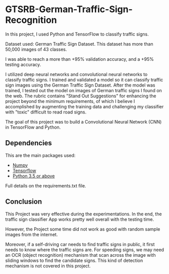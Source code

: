 # GTSRB-German-Traffic-Sign-Recognition

In this project, I used Python and TensorFlow to classify traffic signs.

Dataset used: German Traffic Sign Dataset. This dataset has more than 50,000 images of 43 classes.

I was able to reach a more than +95% validation accuracy, and a +95% testing accuracy.

I utilized deep neural networks and convolutional neural networks to classify traffic signs. I trained and validated a model so it can classify traffic sign images using the German Traffic Sign Dataset. After the model was trained, I tested out the model on images of German traffic signs I found on the web. The rubric contains "Stand Out Suggestions" for enhancing the project beyond the minimum requirements, of which I believe I accomplished by augmenting the training data and challenging my classifier with "toxic" difficult to read road signs.

The goal of this project was to build a Convolutional Neural Network (CNN) in TensorFlow and Python.

## Dependencies

This are the main packages used:

- [Numpy](https://numpy.org/)
- [Tensorflow](https://www.tensorflow.org/api_docs/python/tf/math/tan)
- [Python 3.5 or above](https://www.python.org/)

Full details on the requirements.txt file.

## Conclusion

This Project was very effective during the experimentations. In the end, the traffic sign classifier App works pretty well overall with the testing time.

However, the Project some time did not work as good with random sample images from the internet.

Moreover, if a self-driving car needs to find traffic signs in public, it first needs to know where the traffic signs are. For speeding signs, we may need an OCR (object recognition) mechanism that scan across the image with sliding windows to find the candidate signs. This kind of detection mechanism is not covered in this project.
